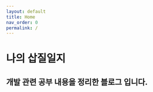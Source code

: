 ```yaml
---
layout: default
title: Home
nav_order: 0
permalink: /
---
```


# 나의 삽질일지

## 개발 관련 공부 내용을 정리한 블로그 입니다.